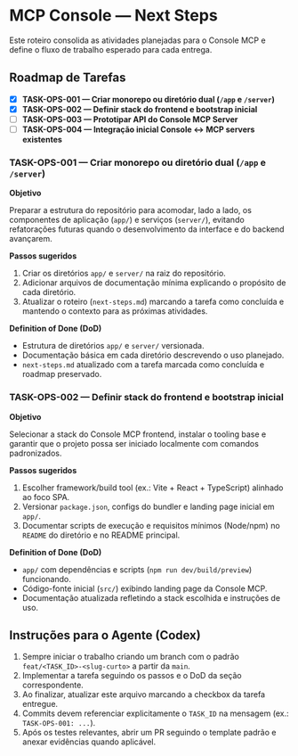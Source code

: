 # MCP Console — Next Steps

Este roteiro consolida as atividades planejadas para o Console MCP e define o fluxo de trabalho esperado para cada entrega.

## Roadmap de Tarefas

- [x] **TASK-OPS-001 — Criar monorepo ou diretório dual (`/app` e `/server`)**
- [x] **TASK-OPS-002 — Definir stack do frontend e bootstrap inicial**
- [ ] **TASK-OPS-003 — Prototipar API do Console MCP Server**
- [ ] **TASK-OPS-004 — Integração inicial Console ↔️ MCP servers existentes**

### TASK-OPS-001 — Criar monorepo ou diretório dual (`/app` e `/server`)

**Objetivo**

Preparar a estrutura do repositório para acomodar, lado a lado, os componentes de aplicação (`app/`) e serviços (`server/`), evitando refatorações futuras quando o desenvolvimento da interface e do backend avançarem.

**Passos sugeridos**

1. Criar os diretórios `app/` e `server/` na raiz do repositório.
2. Adicionar arquivos de documentação mínima explicando o propósito de cada diretório.
3. Atualizar o roteiro (`next-steps.md`) marcando a tarefa como concluída e mantendo o contexto para as próximas atividades.

**Definition of Done (DoD)**

- Estrutura de diretórios `app/` e `server/` versionada.
- Documentação básica em cada diretório descrevendo o uso planejado.
- `next-steps.md` atualizado com a tarefa marcada como concluída e roadmap preservado.

### TASK-OPS-002 — Definir stack do frontend e bootstrap inicial

**Objetivo**

Selecionar a stack do Console MCP frontend, instalar o tooling base e garantir que o projeto possa ser iniciado localmente
com comandos padronizados.

**Passos sugeridos**

1. Escolher framework/build tool (ex.: Vite + React + TypeScript) alinhado ao foco SPA.
2. Versionar `package.json`, configs do bundler e landing page inicial em `app/`.
3. Documentar scripts de execução e requisitos mínimos (Node/npm) no `README` do diretório e no README principal.

**Definition of Done (DoD)**

- `app/` com dependências e scripts (`npm run dev/build/preview`) funcionando.
- Código-fonte inicial (`src/`) exibindo landing page da Console MCP.
- Documentação atualizada refletindo a stack escolhida e instruções de uso.

## Instruções para o Agente (Codex)

1. Sempre iniciar o trabalho criando um branch com o padrão `feat/<TASK_ID>-<slug-curto>` a partir da `main`.
2. Implementar a tarefa seguindo os passos e o DoD da seção correspondente.
3. Ao finalizar, atualizar este arquivo marcando a checkbox da tarefa entregue.
4. Commits devem referenciar explicitamente o `TASK_ID` na mensagem (ex.: `TASK-OPS-001: ...`).
5. Após os testes relevantes, abrir um PR seguindo o template padrão e anexar evidências quando aplicável.
